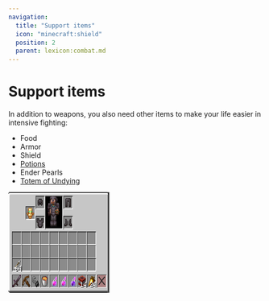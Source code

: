 ```yaml
---
navigation:
  title: "Support items"
  icon: "minecraft:shield"
  position: 2
  parent: lexicon:combat.md
---
```


# Support items

In addition to weapons, you also need other items to make your life easier in intensive fighting: 

- Food 
- Armor 
- Shield 
- [Potions](../brewing/brewing.md#potions) 
- Ender Pearls 
- [Totem of Undying](../rare/totem_of_undying.md)



![](combat_equipment.png)

